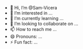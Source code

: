 - 👋 Hi, I’m @Sam-Vicera
- 👀 I’m interested in ...
- 🌱 I’m currently learning ...
- 💞️ I’m looking to collaborate on ...
- 📫 How to reach me ...
- 😄 Pronouns: ...
- ⚡ Fun fact: ...

<!---
Sam-Vicera/Sam-Vicera is a ✨ special ✨ repository because its `README.md` (this file) appears on your GitHub profile.
You can click the Preview link to take a look at your changes.
--->

